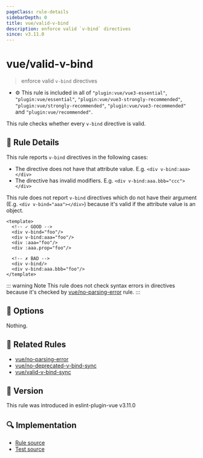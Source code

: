 ```yaml
---
pageClass: rule-details
sidebarDepth: 0
title: vue/valid-v-bind
description: enforce valid `v-bind` directives
since: v3.11.0
---
```

# vue/valid-v-bind

> enforce valid `v-bind` directives

- :gear: This rule is included in all of `"plugin:vue/vue3-essential"`, `"plugin:vue/essential"`, `"plugin:vue/vue3-strongly-recommended"`, `"plugin:vue/strongly-recommended"`, `"plugin:vue/vue3-recommended"` and `"plugin:vue/recommended"`.

This rule checks whether every `v-bind` directive is valid.

## :book: Rule Details

This rule reports `v-bind` directives in the following cases:

- The directive does not have that attribute value. E.g. `<div v-bind:aaa></div>`
- The directive has invalid modifiers. E.g. `<div v-bind:aaa.bbb="ccc"></div>`

This rule does not report `v-bind` directives which do not have their argument (E.g. `<div v-bind="aaa"></div>`) because it's valid if the attribute value is an object.

<eslint-code-block :rules="{'vue/valid-v-bind': ['error']}">

```vue
<template>
  <!-- ✓ GOOD -->
  <div v-bind="foo"/>
  <div v-bind:aaa="foo"/>
  <div :aaa="foo"/>
  <div :aaa.prop="foo"/>

  <!-- ✗ BAD -->
  <div v-bind/>
  <div v-bind:aaa.bbb="foo"/>
</template>
```

</eslint-code-block>

::: warning Note
This rule does not check syntax errors in directives because it's checked by [vue/no-parsing-error] rule.
:::

## :wrench: Options

Nothing.

## :couple: Related Rules

- [vue/no-parsing-error]
- [vue/no-deprecated-v-bind-sync]
- [vue/valid-v-bind-sync]

[vue/no-parsing-error]: ./no-parsing-error.md
[vue/no-deprecated-v-bind-sync]: ./no-deprecated-v-bind-sync.md
[vue/valid-v-bind-sync]: ./valid-v-bind-sync.md

## :rocket: Version

This rule was introduced in eslint-plugin-vue v3.11.0

## :mag: Implementation

- [Rule source](https://github.com/vuejs/eslint-plugin-vue/blob/master/lib/rules/valid-v-bind.js)
- [Test source](https://github.com/vuejs/eslint-plugin-vue/blob/master/tests/lib/rules/valid-v-bind.js)
